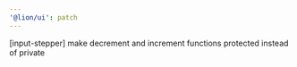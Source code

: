 ```yaml
---
'@lion/ui': patch
---
```


[input-stepper] make decrement and increment functions protected instead of private
